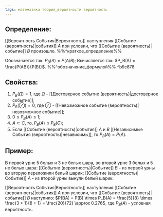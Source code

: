 ```yaml
---
tags: математика теория_вероятности вероятность
---
```

## Определение:
[[Вероятность События|Вероятность]] наступления [[Событие (вероятность)|события]] $A$ при условии, что [[Событие (вероятность)|событие]] $B$ произошло.
%%^краткое_определение%%

Обозначается так: $P_B(A) = P(A/B)$;
Вычисляется так: $P_B(A) = \frac{P(AB)}{P(B)}$.
%%^обозначение_формулой%% ^b9c878

## Свойства:
1. $P_B(\Omega) = 1$, где $\Omega$ - [[Достоверное событие (вероятность)|достоверное событие]];
2. $P_B(\oslash) = 0$, где $\oslash$ - [[Невозможное событие (вероятность)|невозможное событие]];
3. $0 \leq P_B(A) \leq 1$;
4. $A \subset C,\;то,\;P_B(A) \leq P_B(C)$;
5. Если [[Событие (вероятность)|события]] $A$ и $B$ [[Независимые События (вероятность)|независимы]], то $P_B(A) = P(A)$.

## Пример:
В первой урне 5 белых и 3 не белых шара, во второй урне 3 белых и 5 не белых шара:
[[Событие (вероятность)|Событие]] $B$ - из первой урны во вторую переложили белый шарик;
[[Событие (вероятность)|Событие]] $A$ - из второй урны вынули белый шарик.

[[Вероятность События|Вероятность]] наступления [[Событие (вероятность)|события]] $A$ при условии, что [[Событие (вероятность)|событие]] $B$ наступило: $P(BA) = P(B) \times P_B(A) = \frac{5}{8} \times \frac{3 + 1}{8 + 1} = \frac{20}{72} \approx 0.276$, где $P_B(A)$ - условная вероятность.
